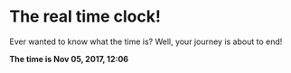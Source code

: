# The real time clock!

Ever wanted to know what the time is? Well, your journey is about to end!

**The time is Nov 05, 2017, 12:06**